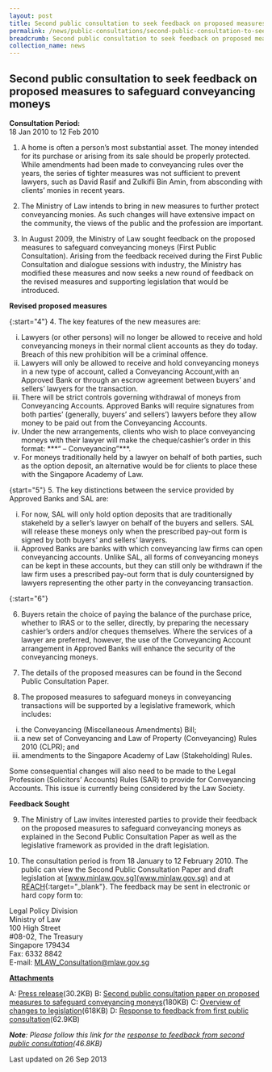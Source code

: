 ```yaml
---
layout: post
title: Second public consultation to seek feedback on proposed measures to safeguard conveyancing moneys
permalink: /news/public-consultations/second-public-consultation-to-seek-feedback-on-proposed-measures-to-safeguard-conveyancing-moneys/
breadcrumb: Second public consultation to seek feedback on proposed measures to safeguard conveyancing moneys
collection_name: news
---
```


Second public consultation to seek feedback on proposed measures to safeguard conveyancing moneys
---

**Consultation Period:**  
18 Jan 2010 to 12 Feb 2010

1. A home is often a person’s most substantial asset. The money intended for its purchase or arising from its sale should be properly protected. While amendments had been made to conveyancing rules over the years, the series of tighter measures was not sufficient to prevent lawyers, such as David Rasif and Zulkifli Bin Amin, from absconding with clients’ monies in recent years.

2. The Ministry of Law intends to bring in new measures to further protect conveyancing monies. As such changes will have extensive impact on the community, the views of the public and the profession are important. 

3. In August 2009, the Ministry of Law sought feedback on the proposed measures to safeguard conveyancing moneys (First Public Consultation). Arising from the feedback received during the First Public Consultation and dialogue sessions with industry, the Ministry has modified these measures and now seeks a new round of feedback on the revised measures and supporting legislation that would be introduced.

**Revised proposed measures**

{:start="4"}
4. The key features of the new measures are:

<ol style="list-style-type: lower-roman">
  <li>Lawyers (or other persons) will no longer be allowed to receive and hold conveyancing moneys in their normal client accounts as they do today. Breach of this new prohibition will be a criminal offence.</li>
  <li>Lawyers will only be allowed to receive and hold conveyancing moneys in a new type of account, called a Conveyancing Account,with an Approved Bank or through an escrow agreement between buyers’ and sellers’ lawyers for the transaction.</li>
  <li>There will be strict controls governing withdrawal of moneys from Conveyancing Accounts. Approved Banks will require signatures from both parties’ (generally, buyers’ and sellers’) lawyers before they allow money to be paid out from the Conveyancing Accounts.</li>
  <li>Under the new arrangements, clients who wish to place conveyancing moneys with their lawyer will make the cheque/cashier’s order in this format: ***“<Name of Law Firm> – Conveyancing”***.</li>
  <li> For moneys traditionally held by a lawyer on behalf of both parties, such as the option deposit, an alternative would be for clients to place these with the Singapore Academy of Law.</li>
</ol>

{start="5"}
5. The key distinctions between the service provided by Approved Banks and SAL are:

<ol style="list-style-type: lower-roman">
  <li>For now, SAL will only hold option deposits that are traditionally stakeheld by a seller’s lawyer on behalf of the buyers and sellers. SAL will release these moneys only when the prescribed pay-out form is signed by both buyers’ and sellers’ lawyers.</li>
  <li>Approved Banks are banks with which conveyancing law firms can open conveyancing accounts. Unlike SAL, all forms of conveyancing moneys can be kept in these accounts, but they can still only be withdrawn if the law firm uses a prescribed pay-out form that is duly countersigned by lawyers representing the other party in the conveyancing transaction.</li>
</ol>

{:start="6"}

6. Buyers retain the choice of paying the balance of the purchase price, whether to IRAS or to the seller, directly, by preparing the necessary cashier’s orders and/or cheques themselves. Where the services of a lawyer are preferred, however, the use of the Conveyancing Account arrangement in Approved Banks will enhance the security of the conveyancing moneys.

7. The details of the proposed measures can be found in the Second Public Consultation Paper.

8. The proposed measures to safeguard moneys in conveyancing transactions will be supported by a legislative framework, which includes:


<ol style="list-style-type: lower-roman">
  <li>the Conveyancing (Miscellaneous Amendments) Bill;</li>
  <li>a new set of Conveyancing and Law of Property (Conveyancing) Rules 2010 (CLPR); and</li>
  <li>amendments to the Singapore Academy of Law (Stakeholding) Rules.</li>
</ol>

Some consequential changes will also need to be made to the Legal Profession (Solicitors’ Accounts) Rules (SAR) to provide for Conveyancing Accounts. This issue is currently being considered by the Law Society.

**Feedback Sought**

9. The Ministry of Law invites interested parties to provide their feedback on the proposed measures to safeguard conveyancing moneys as explained in the Second Public Consultation Paper as well as the legislative framework as provided in the draft legislation.

10. The consultation period is from 18 January to 12 February 2010. The public can view the Second Public Consultation Paper and draft legislation at [www.minlaw.gov.sg](www.minlaw.gov.sg) and at [REACH](https://www.reach.gov.sg/){:target="_blank"}.  The feedback may be sent in electronic or hard copy form to:

<p class="address-centered">
  Legal Policy Division<br>
  Ministry of Law<br>
  100 High Street<br>
  #08-02, The Treasury<br>
  Singapore 179434<br>
  Fax: 6332 8842<br>
  E-mail: <a href="mailto:MLAW_Consultation@mlaw.gov.sg">MLAW_Consultation@mlaw.gov.sg</a>
</p>

<b><u>Attachments</u></b>

A: [Press release](/files/linkclickbadf.pdf/)(30.2KB)
B: [Second public consultation paper on proposed measures to safeguard conveyancing moneys](/files/linkclick0623.pdf/)(180KB)
C: [Overview of changes to legislation](/files/linkclick6f06.pdf/)(618KB)
D: [Response to feedback from first public consultation](/files/linkclick73ae.pdf/)(62.9KB)

***Note**: Please follow this link for the  [response to feedback from second public consultation](/files/linkclickde7f.pdf/)(46.8KB)*

<p class="right-side-updated">Last updated on 26 Sep 2013</p>
